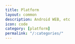 ```yaml
---
title: Platform
layout: common
description: Android WEB, etc
icon: code
category: [platform]
permalink: "/:categories/"
---
```


